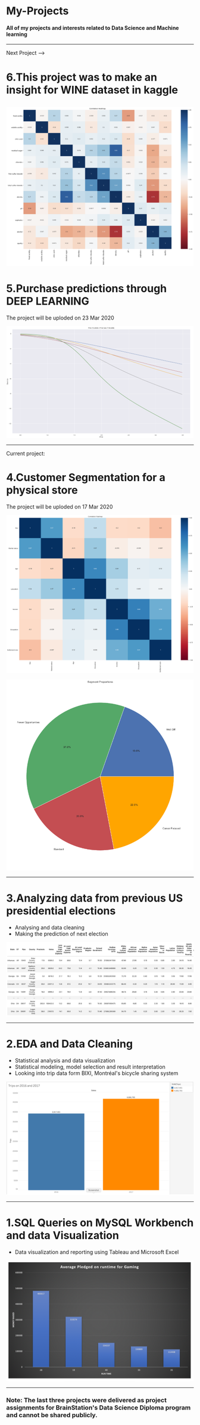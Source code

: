 # My-Projects
#### All of my projects and interests related to Data Science and Machine learning

----------------------


Next Project --> 
# 6.This project was to make an insight for WINE dataset in kaggle


![](images/wine-dataset.png)
--------------------------
# 5.Purchase predictions through DEEP LEARNING
The project will be uploded on 23 Mar 2020


![](images/elasticity.png)

--------------------------
Current project:
# 4.Customer Segmentation for a physical store
The project will be uploded on 17 Mar 2020

![](images/customer.png)

![](images/purchases.png)

--------------------------
# 3.Analyzing data from previous US presidential elections
- Analysing and data cleaning 
- Making the prediction of next election

![](images/PresidentUS.png)


----------------------------

# 2.EDA and Data Cleaning
- Statistical analysis and data visualization
- Statistical modeling, model selection and result interpretation
- Looking into trip data form BIXI, Montréal's bicycle sharing system

![](images/bixi.png)


----------------------------
# 1.SQL Queries on MySQL Workbench and data Visualization 

 - Data visualization and reporting using Tableau and Microsoft Excel
 
 ![](images/money.png)


-------------------------------------------------------


### Note: The last three projects were delivered as project assignments for BrainStation's Data Science Diploma program and cannot be shared publicly.


